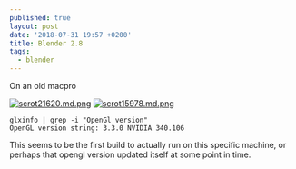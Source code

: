 ```yaml
---
published: true
layout: post
date: '2018-07-31 19:57 +0200'
title: Blender 2.8
tags:
  - blender
---
```

On an old macpro

[![scrot21620.md.png](https://images.weserv.nl/?url=//cdn.scrot.moe/images/2018/07/31/scrot21620.md.png)](https://scrot.moe/image/97RYp)
[![scrot15978.md.png](https://images.weserv.nl/?url=//cdn.scrot.moe/images/2018/08/01/scrot15978.md.png)](https://scrot.moe/image/97QKy)

    glxinfo | grep -i "OpenGl version" 
    OpenGL version string: 3.3.0 NVIDIA 340.106
    
This seems to be the first build to actually run on this specific machine, or perhaps that opengl version updated itself at some point in time.
